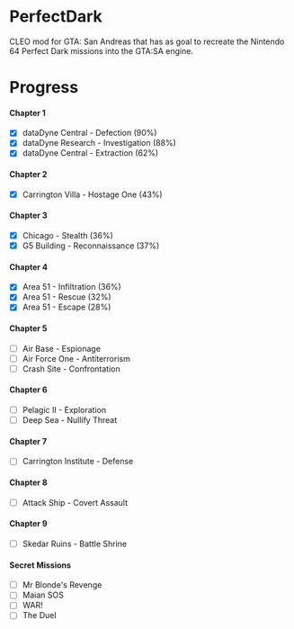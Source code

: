 # PerfectDark

CLEO mod for GTA: San Andreas that has as goal to recreate the Nintendo 64 Perfect Dark missions into the GTA:SA engine.

# Progress

#### Chapter 1

- [x] dataDyne Central - Defection (90%)
- [x] dataDyne Research - Investigation (88%)
- [x] dataDyne Central - Extraction (62%)

#### Chapter 2

- [x] Carrington Villa - Hostage One (43%)

#### Chapter 3

- [x] Chicago - Stealth (36%)
- [x] G5 Building - Reconnaissance (37%)

#### Chapter 4

- [x] Area 51 - Infiltration (36%)
- [x] Area 51 - Rescue (32%)
- [x] Area 51 - Escape (28%)

#### Chapter 5

- [ ] Air Base - Espionage
- [ ] Air Force One - Antiterrorism
- [ ] Crash Site - Confrontation

#### Chapter 6

- [ ] Pelagic II - Exploration
- [ ] Deep Sea - Nullify Threat

#### Chapter 7

- [ ] Carrington Institute - Defense

#### Chapter 8

- [ ] Attack Ship - Covert Assault

#### Chapter 9

- [ ] Skedar Ruins - Battle Shrine

#### Secret Missions

- [ ] Mr Blonde's Revenge
- [ ] Maian SOS
- [ ] WAR!
- [ ] The Duel
